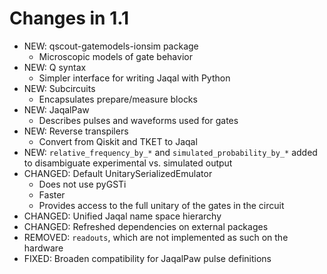 Changes in 1.1
==============

 - NEW: qscout-gatemodels-ionsim package
   - Microscopic models of gate behavior
 - NEW: Q syntax
   - Simpler interface for writing Jaqal with Python
 - NEW: Subcircuits
   - Encapsulates prepare/measure blocks
 - NEW: JaqalPaw
   - Describes pulses and waveforms used for gates
 - NEW: Reverse transpilers
   - Convert from Qiskit and TKET to Jaqal
 - NEW: `relative_frequency_by_*` and `simulated_probability_by_*`
    added to disambiguate experimental vs. simulated output
 - CHANGED: Default UnitarySerializedEmulator
   - Does not use pyGSTi
   - Faster
   - Provides access to the full unitary of the gates in the circuit
 - CHANGED: Unified Jaqal name space hierarchy
 - CHANGED: Refreshed dependencies on external packages
 - REMOVED: `readouts`, which are not implemented as such on
    the hardware
 - FIXED: Broaden compatibility for JaqalPaw pulse definitions
